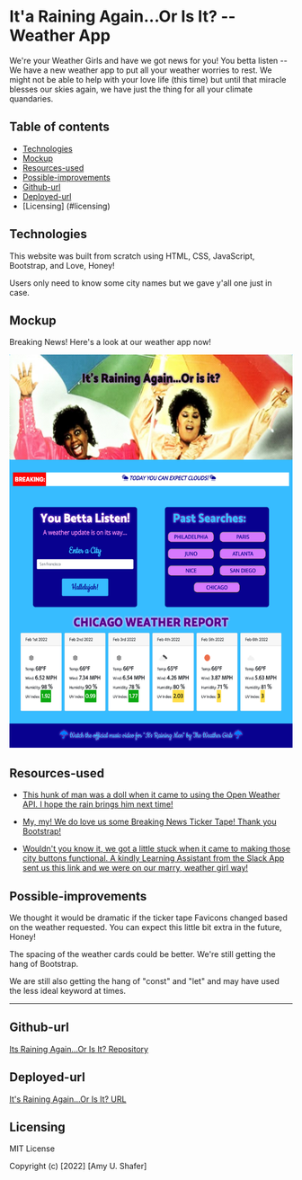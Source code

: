 
# It'a Raining Again...Or Is It? -- Weather App

We're your Weather Girls and have we got news for you! You betta listen -- We have a new weather app to put all your weather worries to rest. We might not be able to help with your love life (this time) but until that miracle blesses our skies again, we have just the thing for all your climate quandaries.

## Table of contents
* [Technologies](#technologies)
* [Mockup](#mockup)
* [Resources-used](#resources-used)
* [Possible-improvements](#possible-improvements)
* [Github-url](#github-url)
* [Deployed-url](#deployed-url)
* [Licensing] (#licensing)


## Technologies

This website was built from scratch using HTML, CSS, JavaScript, Bootstrap, and Love, Honey!

Users only need to know some city names but we gave y'all one just in case. 

## Mockup

Breaking News! Here's a look at our weather app now!

<img src="./assets/images/weatherGirlsFull.jpeg" width="550" height="700" alt="It's Raining Again?"/>

## Resources-used

* <a href="https://m.youtube.com/watch?v=ecT42O6I_WI" target="_blank"> This hunk of man was a doll when it came to using the Open Weather API. I hope the rain brings him next time! </a> 

* <a href="https://bbbootstrap.com/snippets/bootstrap-scrolling-breaking-news-ticker-53214404" target="_blank"> My, my! We do love us some Breaking News Ticker Tape! Thank you Bootstrap! </a> 

* <a href="https://developer.mozilla.org/en-US/docs/Web/API/Event/target" target="_blank"> Wouldn't you know it, we got a little stuck when it came to making those city buttons functional. A kindly Learning Assistant from the Slack App sent us this link and we were on our marry, weather girl way! </a> 

## Possible-improvements

We thought it would be dramatic if the ticker tape Favicons changed based on the weather requested. You can expect this little bit extra in the future, Honey!

The spacing of the weather cards could be better. We're still getting the hang of Bootstrap. 

We are still also getting the hang of "const" and "let" and may have used the less ideal keyword at times.

---

## Github-url
<a href=https://github.com/AmyShafer/Its-Raining-Again-Or-Is-It target="_blank_">Its Raining Again...Or Is It? Repository</a> 

## Deployed-url
<a href="https://amyshafer.github.io/Its-Raining-Again-Or-Is-It/" target="_blank_">It's Raining Again...Or Is It? URL</a> 

## Licensing

MIT License

Copyright (c) [2022] [Amy U. Shafer]

